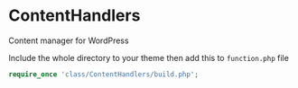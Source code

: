 # ContentHandlers
Content manager for WordPress

Include the whole directory to your theme then add this to `function.php` file
```php
require_once 'class/ContentHandlers/build.php';
```

